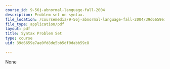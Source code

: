 ```yaml
---
course_id: 9-56j-abnormal-language-fall-2004
description: Problem set on syntax.
file_location: /coursemedia/9-56j-abnormal-language-fall-2004/39d6659e7ae0fd8de5bb5df0dabb59c8_prob_setsolution.pdf
file_type: application/pdf
layout: pdf
title: Syntax Problem Set
type: course
uid: 39d6659e7ae0fd8de5bb5df0dabb59c8

---
```

None